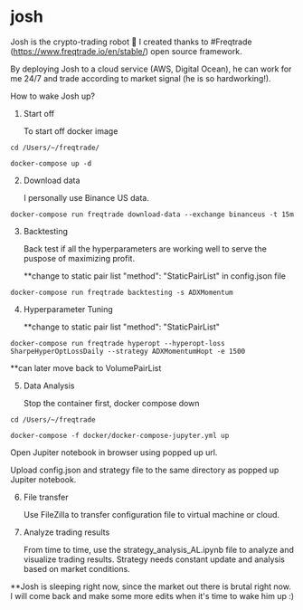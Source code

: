 # josh

Josh is the crypto-trading robot 🤖 I created thanks to #Freqtrade (https://www.freqtrade.io/en/stable/) open source framework. 

By deploying Josh to a cloud service (AWS, Digital Ocean), he can work for me 24/7 and trade according to market signal (he is so hardworking!). 

How to wake Josh up?

1. Start off 

   To start off docker image 
```
cd /Users/~/freqtrade/

docker-compose up -d
```

2. Download data

   I personally use Binance US data.
```
docker-compose run freqtrade download-data --exchange binanceus -t 15m
```
3. Backtesting

   Back test if all the hyperparameters are working well to serve the puspose of maximizing profit.

   **change to static pair list "method": "StaticPairList" in config.json file
```
docker-compose run freqtrade backtesting -s ADXMomentum
```

4. Hyperparameter Tuning

   **change to static pair list "method": "StaticPairList"
```
docker-compose run freqtrade hyperopt --hyperopt-loss SharpeHyperOptLossDaily --strategy ADXMomentumHopt -e 1500
```
   **can later move back to VolumePairList

5. Data Analysis

   Stop the container first, docker compose down
```
cd /Users/~/freqtrade

docker-compose -f docker/docker-compose-jupyter.yml up
```
   Open Jupiter notebook in browser using popped up url.

   Upload config.json and strategy file to the same directory as popped up Jupiter notebook.


6. File transfer

   Use FileZilla to transfer configuration file to virtual machine or cloud.


7. Analyze trading results

   From time to time, use the strategy_analysis_AL.ipynb file to analyze and visualize trading results. Strategy needs constant update and analysis based on market    conditions.


**Josh is sleeping right now, since the market out there is brutal right now. I will come back and make some more edits when it's time to wake him up :)
